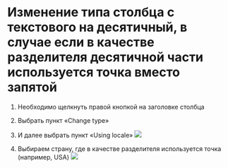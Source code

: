 <div
id="изменение-типа-столбца-с-текстового-на-десятичный-в-случае-если-в-качестве-разделителя-десятичной-части-используется-точка-вместо-запятой"
class="section level1">

Изменение типа столбца с текстового на десятичный, в случае если в качестве разделителя десятичной части используется точка вместо запятой
==========================================================================================================================================

1.  Необходимо щелкнуть правой кнопкой на заголовке столбца
2.  Выбрать пункт «Change type»
3.  И далее выбрать пункт «Using locale» ![](media/file53.png)

4.  Выбираем страну, где в качестве разделителя используется точка
    (например, USA) ![](media/file54.png)


